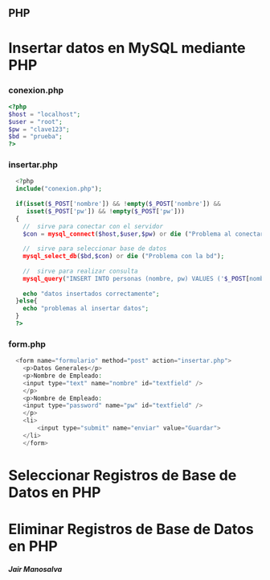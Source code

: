 ## PHP 


# Insertar datos en MySQL mediante PHP

### conexion.php

```php
<?php
$host = "localhost";
$user = "root";
$pw = "clave123";
$bd = "prueba";
?>
```

### insertar.php
```php
  <?php
  include("conexion.php");
  
  if(isset($_POST['nombre']) && !empty($_POST['nombre']) &&
     isset($_POST['pw']) && !empty($_POST['pw']))
  {
    //  sirve para conectar con el servidor
    $con = mysql_connect($host,$user,$pw) or die ("Problema al conectar el host");
    
    //  sirve para seleccionar base de datos 
    mysql_select_db($bd,$con) or die ("Problema con la bd");
    
    //  sirve para realizar consulta 
    mysql_query("INSERT INTO personas (nombre, pw) VALUES ('$_POST[nombre]','$_POST[pw]')",$con);
    
    echo "datos insertados correctamente";
  }else{
    echo "problemas al insertar datos";
  }
  ?>
  ```

### form.php
```php
  <form name="formulario" method="post" action="insertar.php">
  	<p>Datos Generales</p>
  	<p>Nombre de Empleado:
  	<input type="text" name="nombre" id="textfield" />
  	</p>
  	<p>Nombre de Empleado:
    <input type="password" name="pw" id="textfield" />
    </p>
  	<li>
  		<input type="submit" name="enviar" value="Guardar">
  	</li>
	</form>
```

# Seleccionar Registros de Base de Datos en PHP

# Eliminar Registros de Base de Datos en PHP


##### Jair Manosalva
